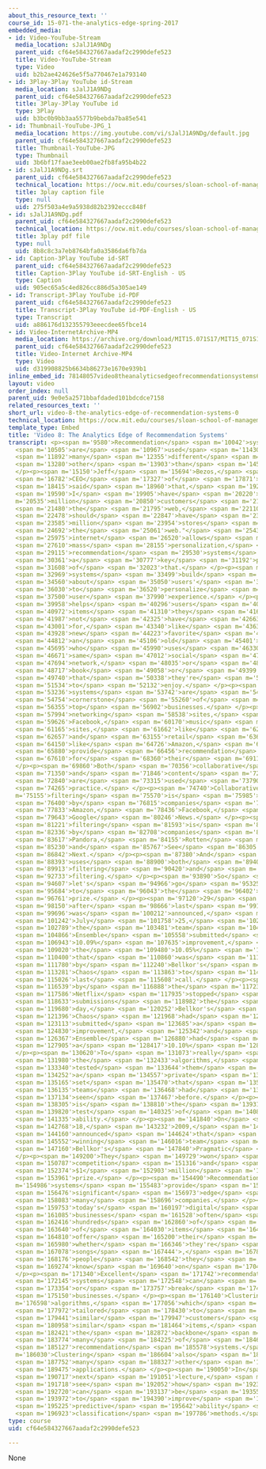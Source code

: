 ```yaml
---
about_this_resource_text: ''
course_id: 15-071-the-analytics-edge-spring-2017
embedded_media:
- id: Video-YouTube-Stream
  media_location: sJalJ1A9NDg
  parent_uid: cf64e584327667aadaf2c2990defe523
  title: Video-YouTube-Stream
  type: Video
  uid: b2b2ae424626e5f5a770467e1a793140
- id: 3Play-3Play YouTube id-Stream
  media_location: sJalJ1A9NDg
  parent_uid: cf64e584327667aadaf2c2990defe523
  title: 3Play-3Play YouTube id
  type: 3Play
  uid: b3bc0b9bb3aa5577b9bebda7ba85e541
- id: Thumbnail-YouTube-JPG_1
  media_location: https://img.youtube.com/vi/sJalJ1A9NDg/default.jpg
  parent_uid: cf64e584327667aadaf2c2990defe523
  title: Thumbnail-YouTube-JPG
  type: Thumbnail
  uid: 3b6bf17faae3eeb00ae2fb8fa95b4b22
- id: sJalJ1A9NDg.srt
  parent_uid: cf64e584327667aadaf2c2990defe523
  technical_location: https://ocw.mit.edu/courses/sloan-school-of-management/15-071-the-analytics-edge-spring-2017/clustering/recommendations-worth-a-million-an-introduction-to-clustering/video-8-the-analytics-edge-of-recommendation-systems/video-8-the-analytics-edge-of-recommendation-systems-0/sJalJ1A9NDg.srt
  title: 3play caption file
  type: null
  uid: 275f503a4e9a5938d82b2392eccc848f
- id: sJalJ1A9NDg.pdf
  parent_uid: cf64e584327667aadaf2c2990defe523
  technical_location: https://ocw.mit.edu/courses/sloan-school-of-management/15-071-the-analytics-edge-spring-2017/clustering/recommendations-worth-a-million-an-introduction-to-clustering/video-8-the-analytics-edge-of-recommendation-systems/video-8-the-analytics-edge-of-recommendation-systems-0/sJalJ1A9NDg.pdf
  title: 3play pdf file
  type: null
  uid: 8b8c8c3a7eb8764bfa0a3586da6fb7da
- id: Caption-3Play YouTube id-SRT
  parent_uid: cf64e584327667aadaf2c2990defe523
  title: Caption-3Play YouTube id-SRT-English - US
  type: Caption
  uid: 905ec65a5c4ed826cc886d5a305ae149
- id: Transcript-3Play YouTube id-PDF
  parent_uid: cf64e584327667aadaf2c2990defe523
  title: Transcript-3Play YouTube id-PDF-English - US
  type: Transcript
  uid: a886176d132355793eeecdee65fbce14
- id: Video-InternetArchive-MP4
  media_location: https://archive.org/download/MIT15.071S17/MIT15_071S17_Session_6.2.15_300k.mp4
  parent_uid: cf64e584327667aadaf2c2990defe523
  title: Video-Internet Archive-MP4
  type: Video
  uid: d319908825b6634b86273e1670e939b1
inline_embed_id: 78148057video8theanalyticsedgeofrecommendationsystems68737656
layout: video
order_index: null
parent_uid: 9e0e5a2571bbafdaded101bdcdce7158
related_resources_text: ''
short_url: video-8-the-analytics-edge-of-recommendation-systems-0
technical_location: https://ocw.mit.edu/courses/sloan-school-of-management/15-071-the-analytics-edge-spring-2017/clustering/recommendations-worth-a-million-an-introduction-to-clustering/video-8-the-analytics-edge-of-recommendation-systems/video-8-the-analytics-edge-of-recommendation-systems-0
template_type: Embed
title: 'Video 8: The Analytics Edge of Recommendation Systems'
transcript: <p><span m='9580'>Recommendation</span> <span m='10042'>systems</span>
  <span m='10505'>are</span> <span m='10967'>used</span> <span m='11430'>in</span>
  <span m='11892'>many</span> <span m='12355'>different</span> <span m='12817'>areas</span>
  <span m='13280'>other</span> <span m='13903'>than</span> <span m='14526'>movies.</span>
  </p><p><span m='15150'>Jeff</span> <span m='15694'>Bezos,</span> <span m='16238'>the</span>
  <span m='16782'>CEO</span> <span m='17327'>of</span> <span m='17871'>Amazon,</span>
  <span m='18415'>said</span> <span m='18960'>that,</span> <span m='19275'>"If</span>
  <span m='19590'>I</span> <span m='19905'>have</span> <span m='20220'>3</span> <span
  m='20535'>million</span> <span m='20850'>customers</span> <span m='21165'>on</span>
  <span m='21480'>the</span> <span m='21795'>web,</span> <span m='22110'>I</span>
  <span m='22478'>should</span> <span m='22847'>have</span> <span m='23216'>3</span>
  <span m='23585'>million</span> <span m='23954'>stores</span> <span m='24323'>on</span>
  <span m='24692'>the</span> <span m='25061'>web."</span> <span m='25430'>The</span>
  <span m='25975'>internet</span> <span m='26520'>allows</span> <span m='27065'>for</span>
  <span m='27610'>mass</span> <span m='28155'>personalization,</span> <span m='28700'>and</span>
  <span m='29115'>recommendation</span> <span m='29530'>systems</span> <span m='29946'>are</span>
  <span m='30361'>a</span> <span m='30777'>key</span> <span m='31192'>part</span>
  <span m='31608'>of</span> <span m='32023'>that.</span> </p><p><span m='32439'>Recommendation</span>
  <span m='32969'>systems</span> <span m='33499'>build</span> <span m='34029'>models</span>
  <span m='34560'>about</span> <span m='35050'>users'</span> <span m='35540'>preferences</span>
  <span m='36030'>to</span> <span m='36520'>personalize</span> <span m='37010'>the</span>
  <span m='37500'>user</span> <span m='37990'>experience.</span> </p><p><span m='39620'>This</span>
  <span m='39958'>helps</span> <span m='40296'>users</span> <span m='40634'>find</span>
  <span m='40972'>items</span> <span m='41310'>they</span> <span m='41649'>might</span>
  <span m='41987'>not</span> <span m='42325'>have</span> <span m='42663'>searched</span>
  <span m='43001'>for,</span> <span m='43340'>like</span> <span m='43634'>a</span>
  <span m='43928'>new</span> <span m='44223'>favorite</span> <span m='44517'>band,</span>
  <span m='44812'>an</span> <span m='45106'>old</span> <span m='45401'>friend</span>
  <span m='45695'>who</span> <span m='45990'>uses</span> <span m='46330'>the</span>
  <span m='46671'>same</span> <span m='47012'>social</span> <span m='47353'>media</span>
  <span m='47694'>network,</span> <span m='48035'>or</span> <span m='48376'>a</span>
  <span m='48717'>book</span> <span m='49058'>or</span> <span m='49399'>song</span>
  <span m='49740'>that</span> <span m='50338'>they're</span> <span m='50936'>likely</span>
  <span m='51534'>to</span> <span m='52132'>enjoy.</span> </p><p><span m='52730'>Recommendation</span>
  <span m='53236'>systems</span> <span m='53742'>are</span> <span m='54248'>a</span>
  <span m='54754'>cornerstone</span> <span m='55260'>of</span> <span m='55807'>these</span>
  <span m='56355'>top</span> <span m='56902'>businesses.</span> </p><p><span m='57450'>Social</span>
  <span m='57994'>networking</span> <span m='58538'>sites,</span> <span m='59082'>like</span>
  <span m='59626'>Facebook,</span> <span m='60170'>music</span> <span m='60667'>streaming</span>
  <span m='61165'>sites,</span> <span m='61662'>like</span> <span m='62160'>Pandora,</span>
  <span m='62657'>and</span> <span m='63155'>retail</span> <span m='63652'>companies,</span>
  <span m='64150'>like</span> <span m='64726'>Amazon,</span> <span m='65303'>all</span>
  <span m='65880'>provide</span> <span m='66456'>recommendation</span> <span m='67033'>systems</span>
  <span m='67610'>for</span> <span m='68360'>their</span> <span m='69110'>users.</span>
  </p><p><span m='69860'>Both</span> <span m='70356'>collaborative</span> <span m='70853'>filtering</span>
  <span m='71350'>and</span> <span m='71846'>content</span> <span m='72343'>filtering</span>
  <span m='72840'>are</span> <span m='73315'>used</span> <span m='73790'>in</span>
  <span m='74265'>practice.</span> </p><p><span m='74740'>Collaborative</span> <span
  m='75155'>filtering</span> <span m='75570'>is</span> <span m='75985'>used</span>
  <span m='76400'>by</span> <span m='76815'>companies</span> <span m='77230'>like</span>
  <span m='77833'>Amazon,</span> <span m='78436'>Facebook,</span> <span m='79040'>and</span>
  <span m='79643'>Google</span> <span m='80246'>News.</span> </p><p><span m='80850'>Content</span>
  <span m='81221'>filtering</span> <span m='81593'>is</span> <span m='81965'>used</span>
  <span m='82336'>by</span> <span m='82708'>companies</span> <span m='83080'>like</span>
  <span m='83617'>Pandora,</span> <span m='84155'>Rotten</span> <span m='84692'>Tomatoes,</span>
  <span m='85230'>and</span> <span m='85767'>See</span> <span m='86305'>This</span>
  <span m='86842'>Next.</span> </p><p><span m='87380'>And</span> <span m='87886'>Netflix</span>
  <span m='88393'>uses</span> <span m='88900'>both</span> <span m='89406'>collaborative</span>
  <span m='89913'>filtering</span> <span m='90420'>and</span> <span m='91576'>content</span>
  <span m='92733'>filtering.</span> </p><p><span m='93890'>So</span> <span m='94248'>now</span>
  <span m='94607'>let's</span> <span m='94966'>go</span> <span m='95325'>back</span>
  <span m='95684'>to</span> <span m='96043'>the</span> <span m='96402'>Netflix</span>
  <span m='96761'>prize.</span> </p><p><span m='97120'>29</span> <span m='97635'>days</span>
  <span m='98150'>after</span> <span m='98666'>last</span> <span m='99181'>call</span>
  <span m='99696'>was</span> <span m='100212'>announced,</span> <span m='100727'>on</span>
  <span m='101242'>July</span> <span m='101758'>25,</span> <span m='102273'>2009,</span>
  <span m='102789'>the</span> <span m='103481'>team</span> <span m='104173'>The</span>
  <span m='104866'>Ensemble</span> <span m='105558'>submitted</span> <span m='106250'>a</span>
  <span m='106943'>10.09%</span> <span m='107635'>improvement,</span> <span m='108327'>beating</span>
  <span m='109020'>the</span> <span m='109480'>10.05%</span> <span m='109940'>improvement</span>
  <span m='110400'>that</span> <span m='110860'>was</span> <span m='111320'>submitted</span>
  <span m='111780'>by</span> <span m='112240'>Bellkor's</span> <span m='112700'>Pragmatic</span>
  <span m='113281'>Chaos</span> <span m='113863'>to</span> <span m='114445'>signal</span>
  <span m='115026'>last</span> <span m='115608'>call.</span> </p><p><span m='116190'>But</span>
  <span m='116539'>by</span> <span m='116888'>the</span> <span m='117237'>time</span>
  <span m='117586'>Netflix</span> <span m='117935'>stopped</span> <span m='118284'>accepting</span>
  <span m='118633'>submissions</span> <span m='118982'>the</span> <span m='119331'>next</span>
  <span m='119680'>day,</span> <span m='120252'>Bellkor's</span> <span m='120824'>Pragmatic</span>
  <span m='121396'>Chaos</span> <span m='121968'>had</span> <span m='122541'>also</span>
  <span m='123113'>submitted</span> <span m='123685'>a</span> <span m='124257'>10.09%</span>
  <span m='124830'>improvement,</span> <span m='125342'>and</span> <span m='125855'>The</span>
  <span m='126367'>Ensemble</span> <span m='126880'>had</span> <span m='127392'>submitted</span>
  <span m='127905'>a</span> <span m='128417'>10.10%</span> <span m='128930'>improvement.</span>
  </p><p><span m='130620'>To</span> <span m='131073'>really</span> <span m='131526'>test</span>
  <span m='131980'>the</span> <span m='132433'>algorithms,</span> <span m='132886'>Netflix</span>
  <span m='133340'>tested</span> <span m='133644'>them</span> <span m='133948'>on</span>
  <span m='134252'>a</span> <span m='134557'>private</span> <span m='134861'>test</span>
  <span m='135165'>set</span> <span m='135470'>that</span> <span m='135802'>the</span>
  <span m='136135'>teams</span> <span m='136468'>had</span> <span m='136801'>never</span>
  <span m='137134'>seen</span> <span m='137467'>before.</span> </p><p><span m='137800'>This</span>
  <span m='138305'>is</span> <span m='138810'>the</span> <span m='139315'>true</span>
  <span m='139820'>test</span> <span m='140325'>of</span> <span m='140830'>predictive</span>
  <span m='141335'>ability.</span> </p><p><span m='141840'>On</span> <span m='142304'>September</span>
  <span m='142768'>18,</span> <span m='143232'>2009,</span> <span m='143696'>Netflix</span>
  <span m='144160'>announced</span> <span m='144624'>that</span> <span m='145088'>the</span>
  <span m='145552'>winning</span> <span m='146016'>team</span> <span m='146480'>was</span>
  <span m='147160'>Bellkor's</span> <span m='147840'>Pragmatic</span> <span m='148520'>Chaos.</span>
  </p><p><span m='149200'>They</span> <span m='149729'>won</span> <span m='150258'>the</span>
  <span m='150787'>competition</span> <span m='151316'>and</span> <span m='151845'>the</span>
  <span m='152374'>$1</span> <span m='152903'>million</span> <span m='153432'>grand</span>
  <span m='153961'>prize.</span> </p><p><span m='154490'>Recommendation</span> <span
  m='154986'>systems</span> <span m='155483'>provide</span> <span m='155980'>a</span>
  <span m='156476'>significant</span> <span m='156973'>edge</span> <span m='157470'>to</span>
  <span m='158083'>many</span> <span m='158696'>companies.</span> </p><p><span m='159310'>In</span>
  <span m='159753'>today's</span> <span m='160197'>digital</span> <span m='160641'>age,</span>
  <span m='161085'>businesses</span> <span m='161528'>often</span> <span m='161972'>have</span>
  <span m='162416'>hundreds</span> <span m='162860'>of</span> <span m='163250'>thousands</span>
  <span m='163640'>of</span> <span m='164030'>items</span> <span m='164420'>to</span>
  <span m='164810'>offer</span> <span m='165200'>their</span> <span m='165590'>customers,</span>
  <span m='165980'>whether</span> <span m='166346'>they're</span> <span m='166712'>movies,</span>
  <span m='167078'>songs</span> <span m='167444'>,</span> <span m='167810'>or</span>
  <span m='168176'>people</span> <span m='168542'>they</span> <span m='168908'>might</span>
  <span m='169274'>know</span> <span m='169640'>on</span> <span m='170490'>Facebook.</span>
  </p><p><span m='171340'>Excellent</span> <span m='171742'>recommendation</span>
  <span m='172145'>systems</span> <span m='172548'>can</span> <span m='172951'>make</span>
  <span m='173354'>or</span> <span m='173757'>break</span> <span m='174160'>these</span>
  <span m='175150'>businesses.</span> </p><p><span m='176140'>Clustering</span> <span
  m='176598'>algorithms,</span> <span m='177056'>which</span> <span m='177514'>are</span>
  <span m='177972'>tailored</span> <span m='178430'>to</span> <span m='178935'>find</span>
  <span m='179441'>similar</span> <span m='179947'>customers</span> <span m='180452'>or</span>
  <span m='180958'>similar</span> <span m='181464'>items,</span> <span m='181970'>form</span>
  <span m='182421'>the</span> <span m='182872'>backbone</span> <span m='183323'>of</span>
  <span m='183774'>many</span> <span m='184225'>of</span> <span m='184676'>these</span>
  <span m='185127'>recommendation</span> <span m='185578'>systems.</span> </p><p><span
  m='186030'>Clustering</span> <span m='186604'>also</span> <span m='187178'>has</span>
  <span m='187752'>many</span> <span m='188327'>other</span> <span m='188901'>interesting</span>
  <span m='189475'>applications.</span> </p><p><span m='190050'>In</span> <span m='190383'>the</span>
  <span m='190717'>next</span> <span m='191051'>lecture,</span> <span m='191385'>we'll</span>
  <span m='191718'>see</span> <span m='192052'>how</span> <span m='192386'>clustering</span>
  <span m='192720'>can</span> <span m='193137'>be</span> <span m='193555'>used</span>
  <span m='193972'>to</span> <span m='194390'>improve</span> <span m='194807'>the</span>
  <span m='195225'>predictive</span> <span m='195642'>ability</span> <span m='196060'>of</span>
  <span m='196923'>classification</span> <span m='197786'>methods.</span> </p>
type: course
uid: cf64e584327667aadaf2c2990defe523

---
```

None